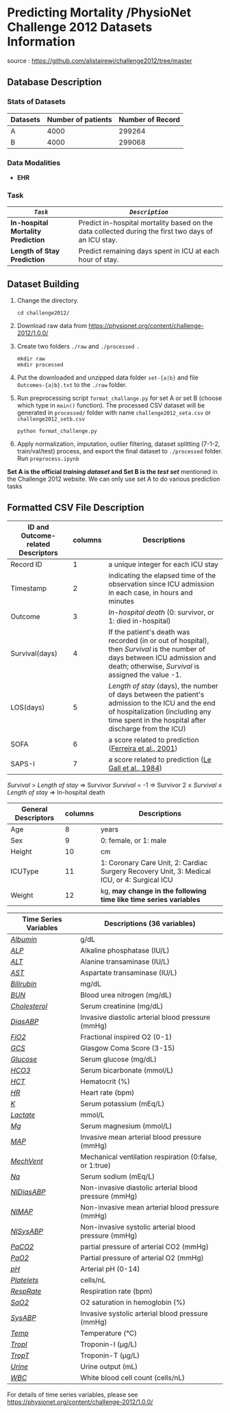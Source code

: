 # Predicting Mortality /PhysioNet Challenge 2012 Datasets Information

source : https://github.com/alistairewj/challenge2012/tree/master

## Database Description

### Stats of Datasets

| Datasets | Number of patients | Number of Record |
| -------- | ------------------ | ---------------- |
| A        | 4000              | 299264           |
| B        | 4000              | 299068           |

### Data Modalities

- **EHR**

### Task

| ***`Task`***                         | ***`Description`***                                          |
| ------------------------------------ | ------------------------------------------------------------ |
| **In-hospital Mortality Prediction** | Predict in-hospital mortality based on the data collected during the first two days of an ICU stay. |
| **Length of Stay Prediction**        | Predict remaining days spent in ICU at each hour of stay.    |

## Dataset Building

1. Change the directory.

   ```
   cd challenge2012/
   ```

2. Download raw data from https://physionet.org/content/challenge-2012/1.0.0/

3. Create two folders `./raw`  and `./processed `. 

   ```
   mkdir raw
   mkdir processed
   ```

4. Put the downloaded and unzipped data folder `set-{a|b}` and file `Outcomes-{a|b}.txt` to the `./raw` folder.

5. Run preprocessing script `format_challange.py` for set A or set B (choose which type in `main()` function). The processed CSV dataset will be generated in `processed/` folder with name `challenge2012_seta.csv` or `challenge2012_setb.csv`

   ```
   python format_challenge.py
   ```

6. Apply normalization, imputation, outlier filtering, dataset splitting (7-1-2, train/val/test) process, and export the final dataset to `./processed` folder. Run `preprocess.ipynb`

**Set A is the official *training dataset* and Set B is the *test set*** mentioned in the Challenge 2012 website. We can only use set A to do various prediction tasks

## Formatted CSV File Description

| ID and Outcome-related Descriptors | columns | Descriptions                                                 |
| ---------------------------------- | ------- | ------------------------------------------------------------ |
| Record ID                          | 1       | a unique integer for each ICU stay                           |
| Timestamp                          | 2       | indicating the elapsed time of the observation since ICU admission in each case, in hours and minutes |
| Outcome                            | 3       | *In-hospital death* (0: survivor, or 1: died in-hospital)    |
| Survival(days)                     | 4       | If the patient's death was recorded (in or out of hospital), then *Survival* is the number of days between ICU admission and death; otherwise, *Survival* is assigned the value -1. |
| LOS(days)                          | 5       | *Length of stay* (days), the number of days between the patient's admission to the ICU and the end of hospitalization (including any time spent in the hospital after discharge from the ICU) |
| SOFA                               | 6       | a score related to prediction ([Ferreira et al., 2001](http://www.ncbi.nlm.nih.gov/pubmed/11594901)) |
| SAPS-I                             | 7       | a score related to prediction ([Le Gall et al., 1984](http://www.ncbi.nlm.nih.gov/pubmed/6499483)) |

*Survival* > *Length of stay* ⇒ Survivor
 	*Survival* = -1 ⇒ Survivor
 	2 ≤ *Survival* ≤ *Length of stay* ⇒ In-hospital death

| General Descriptors | columns | Descriptions                                                 |
| ------------------- | ------- | ------------------------------------------------------------ |
| Age                 | 8       | years                                                        |
| Sex                 | 9       | 0: female, or 1: male                                        |
| Height              | 10      | cm                                                           |
| ICUType             | 11      | 1: Coronary Care Unit, 2: Cardiac Surgery Recovery Unit, 3: Medical ICU, or 4: Surgical ICU |
| Weight              | 12      | kg, **may change in the following time like time series variables** |

| Time Series Variables                                        | Descriptions (36 variables)                      |
| ------------------------------------------------------------ | ------------------------------------------------------- |
| [*Albumin*](http://en.wikipedia.org/wiki/Human_serum_albumin) | g/dL                                                    |
| [*ALP*](http://en.wikipedia.org/wiki/Alkaline_phosphatase)   | Alkaline phosphatase (IU/L)                             |
| [*ALT*](http://en.wikipedia.org/wiki/Alanine_transaminase)   | Alanine transaminase (IU/L)                             |
| [*AST*](http://en.wikipedia.org/wiki/Aspartate_transaminase) | Aspartate transaminase (IU/L)                           |
| [*Bilirubin*](http://en.wikipedia.org/wiki/Bilirubin)        | mg/dL                                                   |
| [*BUN*](http://en.wikipedia.org/wiki/BUN)                    | Blood urea nitrogen (mg/dL)                             |
| [*Cholesterol*](http://en.wikipedia.org/wiki/Cholesterol)    | Serum creatinine (mg/dL)                                |
| [*DiasABP*](http://en.wikipedia.org/wiki/Diastolic_blood_pressure) | Invasive diastolic arterial blood pressure (mmHg)       |
| [*FiO2*](http://en.wikipedia.org/wiki/FIO2)                  | Fractional inspired O2 (0-1)                            |
| [*GCS*](http://en.wikipedia.org/wiki/Glasgow_coma_score)     | Glasgow Coma Score (3-15)                               |
| [*Glucose*](http://en.wikipedia.org/wiki/Serum_glucose)      | Serum glucose (mg/dL)                                   |
| [*HCO3*](http://en.wikipedia.org/wiki/Bicarbonate#Diagnostics) | Serum bicarbonate (mmol/L)                              |
| [*HCT*](http://en.wikipedia.org/wiki/Hematocrit)             | Hematocrit (%)                                          |
| [*HR*](http://en.wikipedia.org/wiki/Heart_rate)              | Heart rate (bpm)                                        |
| [*K*](http://en.wikipedia.org/wiki/Hypokalemia)              | Serum potassium (mEq/L)                                 |
| [*Lactate*](http://en.wikipedia.org/wiki/Lactic_acid)        | mmol/L                                                  |
| [*Mg*](http://en.wikipedia.org/wiki/Magnesium#Biological_role) | Serum magnesium (mmol/L)                                |
| [*MAP*](http://en.wikipedia.org/wiki/Mean_arterial_pressure) | Invasive mean arterial blood pressure (mmHg)            |
| [*MechVent*](http://en.wikipedia.org/wiki/Mechanical_ventilation) | Mechanical ventilation respiration (0:false, or 1:true) |
| [*Na*](http://en.wikipedia.org/wiki/Serum_sodium)            | Serum sodium (mEq/L)                                    |
| [*NIDiasABP*](http://en.wikipedia.org/wiki/Diastolic_blood_pressure) | Non-invasive diastolic arterial blood pressure (mmHg)   |
| [*NIMAP*](http://en.wikipedia.org/wiki/Mean_arterial_pressure) | Non-invasive mean arterial blood pressure (mmHg)        |
| [*NISysABP*](http://en.wikipedia.org/wiki/Systolic_blood_pressure) | Non-invasive systolic arterial blood pressure (mmHg)    |
| [*PaCO2*](http://en.wikipedia.org/wiki/Arterial_blood_gas)   | partial pressure of arterial CO2 (mmHg)                 |
| [*PaO2*](http://en.wikipedia.org/wiki/Arterial_blood_gas)    | Partial pressure of arterial O2 (mmHg)                  |
| [*pH*](http://en.wikipedia.org/wiki/Arterial_blood_gas)      | Arterial pH (0-14)                                      |
| [*Platelets*](http://en.wikipedia.org/wiki/Platelets)        | cells/nL                                                |
| [*RespRate*](http://en.wikipedia.org/wiki/Respiratory_physiology) | Respiration rate (bpm)                                  |
| [*SaO2*](http://en.wikipedia.org/wiki/Arterial_blood_gas)    | O2 saturation in hemoglobin (%)                         |
| [*SysABP*](http://en.wikipedia.org/wiki/Systolic_blood_pressure) | Invasive systolic arterial blood pressure (mmHg)        |
| [*Temp*](http://en.wikipedia.org/wiki/Normal_human_body_temperature) | Temperature (°C)                                        |
| [*TropI*](http://en.wikipedia.org/wiki/Troponin)             | Troponin-I (μg/L)                                       |
| [*TropT*](http://en.wikipedia.org/wiki/Troponin)             | Troponin-T (μg/L)                                       |
| [*Urine*](http://en.wikipedia.org/wiki/Fluid_balance)        | Urine output (mL)                                       |
| [*WBC*](http://en.wikipedia.org/wiki/Reference_ranges_for_blood_tests#Hematology) | White blood cell count (cells/nL)                       |

For details of time series variables, please see https://physionet.org/content/challenge-2012/1.0.0/

